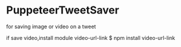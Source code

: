 # PuppeteerTweetSaver

for saving image or video on a tweet

if save video,install module video-url-link
$ npm install video-url-link
